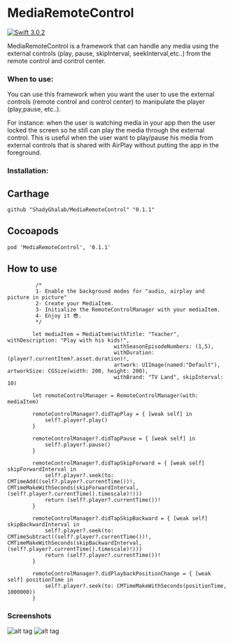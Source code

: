 # MediaRemoteControl 

[![Swift 3.0.2](https://img.shields.io/badge/Swift-3.0.2-green.svg?style=flat)](https://swift.org/)


MediaRemoteControl is a framework that can handle any media using the external controls (play, pause, skipInterval, seekInterval,etc..) 
from the remote control and control center.


### When to use:
You can use this framework when you want the user to use the external controls (remote control and control center) to manipulate
the player (play,pause, etc..). 

For instance: when the user is watching media in your app then the user locked the screen so he still can
play the media through the external control. This is useful when the user want to play/pause his media from external controls
that is shared with AirPlay without putting the app in the foreground.


### Installation:
## Carthage

``` github "ShadyGhalab/MediaRemoteControl" "0.1.1" ```

## Cocoapods

``` pod 'MediaRemoteControl', '0.1.1' ```

## How to use

```   
         /* 
         1- Enable the background modes for "audio, airplay and picture in picture"
         2- Create your MediaItem.
         3- Initialize the RemoteControlManager with your mediaItem.
         4- Enjoy it 😎.
         */
         
        let mediaItem = MediaItem(withTitle: "Teacher", withDescription: "Play with his kids!",
                                  withSeasonEpisodeNumbers: (1,5),
                                  withDuration: (player?.currentItem?.asset.duration)!,
                                  artwork: UIImage(named:"Default"), artworkSize: CGSize(width: 200, height: 200),
                                  withBrand: "TV Land", skipInterval: 10)
        
        let remoteControlManager = RemoteControlManager(with: mediaItem)

        remoteControlManager?.didTapPlay = { [weak self] in
            self?.player?.play()
        }
        
        remoteControlManager?.didTapPause = { [weak self] in
            self?.player?.pause()
        }
        
        remoteControlManager?.didTapSkipForward = { [weak self] skipForwardInterval in
            self?.player?.seek(to: CMTimeAdd((self?.player?.currentTime())!, CMTimeMakeWithSeconds(skipForwardInterval, (self?.player?.currentTime().timescale)!)))
            return (self?.player?.currentTime())!
        }
        
        remoteControlManager?.didTapSkipBackward = { [weak self] skipBackwardInterval in
            self?.player?.seek(to: CMTimeSubtract((self?.player?.currentTime())!, CMTimeMakeWithSeconds(skipBackwardInterval, (self?.player?.currentTime().timescale)!)))
            return (self?.player?.currentTime())!
        }
        
        remoteControlManager?.didPlaybackPositionChange = { [weak self] positionTime in
            self?.player?.seek(to: CMTimeMakeWithSeconds(positionTime, 1000000))
        }   
```
    
    
### Screenshots

![alt tag](http://i66.tinypic.com/2dadbhh.png)
![alt tag](http://i63.tinypic.com/24d1ysi.png)

